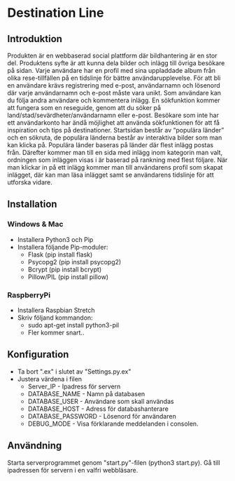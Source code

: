 # Destination Line #

## Introduktion ##
Produkten är en webbaserad social plattform där bildhantering är en stor del. Produktens syfte är att kunna dela bilder och inlägg till övriga besökare på sidan. Varje användare har en profil med sina uppladdade album från olika rese-tillfällen på en tidslinje för bättre användarupplevelse. För att bli en användare krävs registrering med e-post, användarnamn och lösenord där varje användarnamn och e-post måste vara unikt. Som användare kan du följa andra användare och kommentera inlägg. En sökfunktion kommer att fungera som en reseguide, genom att du söker på land/stad/sevärdheter/användarnamn eller e-post. Besökare som inte har ett användarkonto har ändå möjlighet att använda sökfunktionen för att få inspiration och tips på destinationer. Startsidan består av “populära länder” och en sökruta, de populära länderna består av interaktiva bilder som man kan klicka på. Populära länder baseras på länder där flest inlägg postas från. Därefter kommer man till en sida med inlägg inom kategorin man valt, ordningen som inläggen visas i är baserad på rankning med flest följare. När man klickar in på ett inlägg kommer man till användarens profil som skapat inlägget, där kan man läsa inlägget samt se användarens tidslinje för att utforska vidare.  

## Installation ##
### Windows & Mac ###
- Installera Python3 och Pip
- Installera följande Pip-moduler:
    - Flask (pip install flask)
    - Psycopg2 (pip install psycopg2)
    - Bcrypt (pip install bcrypt)
    - Pillow/PIL (pip install pillow)
### RaspberryPi ###
- Installera Raspbian Stretch
- Skriv följand kommandon:
    - sudo apt-get install python3-pil
    - Fler kommer snart..
## Konfiguration ##
- Ta bort ".ex" i slutet av "Settings.py.ex"
- Justera värdena i filen
    - Server_IP - Ipadress för servern
    - DATABASE_NAME - Namn på databasen
    - DATABASE_USER - Användare som skall användas
    - DATABASE_HOST - Adress för databashanterare
    - DATABASE_PASSWORD - Lösenord för användaren
    - DEBUG_MODE - Visa förklarande meddelanden i consolen.
## Användning ##
Starta serverprogrammet genom "start.py"-filen (python3 start.py).
Gå till ipadressen för servern i en valfri webbläsare.